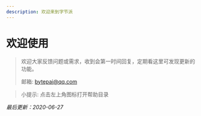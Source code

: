 ```yaml
---
description: 欢迎来到字节派
---
```


# 欢迎使用

> 欢迎大家反馈问题或需求，收到会第一时间回复，定期看这里可发现更新的功能。  
>
> 邮箱:   [bytepai@qq.com](mailto:bytepai@qq.com)

> 小提示: 点击左上角图标打开帮助目录

_最后更新：2020-06-27_



####   

#### 




